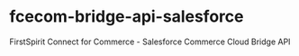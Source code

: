# fcecom-bridge-api-salesforce
FirstSpirit Connect for Commerce - Salesforce Commerce Cloud Bridge API

